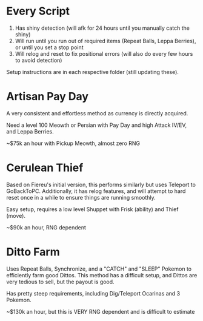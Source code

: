 # Every Script
1. Has shiny detection (will afk for 24 hours until you manually catch the shiny)
2. Will run until you run out of required items (Repeat Balls, Leppa Berries), or until you set a stop point
4. Will relog and reset to fix positional errors (will also do every few hours to avoid detection)

Setup instructions are in each respective folder (still updating these).

# Artisan Pay Day
A very consistent and effortless method as currency is directly acquired. 

Need a level 100 Meowth or Persian with Pay Day and high Attack IV/EV, and Leppa Berries. 

~$75k an hour with Pickup Meowth, almost zero RNG

# Cerulean Thief
Based on Fiereu's initial version, this performs similarly but uses Teleport to GoBackToPC. Additionally, it has relog features, and will attempt to hard reset once in a while to ensure things are running smoothly. 

Easy setup, requires a low level Shuppet with Frisk (ability) and Thief (move).

~$90k an hour, RNG dependent

# Ditto Farm
Uses Repeat Balls, Synchronize, and a "CATCH" and "SLEEP" Pokemon to efficiently farm good Dittos. This method has a difficult setup, and Dittos are very tedious to sell, but the payout is good. 

Has pretty steep requirements, including Dig/Teleport Ocarinas and 3 Pokemon.

~$130k an hour, but this is VERY RNG dependent and is difficult to estimate
